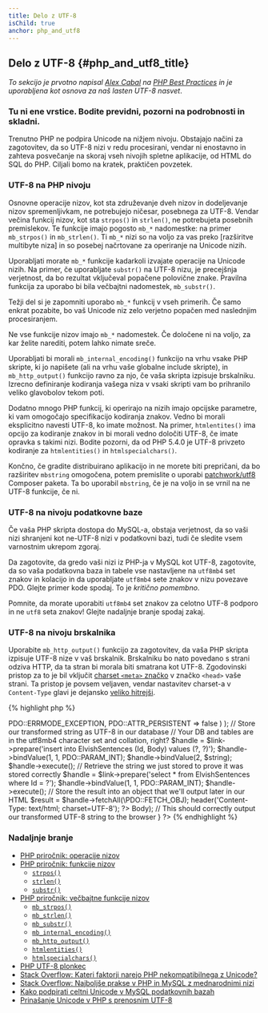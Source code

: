 ```yaml
---
title: Delo z UTF-8
isChild: true
anchor: php_and_utf8
---
```


## Delo z UTF-8 {#php_and_utf8_title}

_To sekcijo je prvotno napisal [Alex Cabal](https://alexcabal.com/) na
[PHP Best Practices](https://phpbestpractices.org/#utf-8) in je uporabljena kot osnova za naš lasten UTF-8 nasvet_.

### Tu ni ene vrstice. Bodite previdni, pozorni na podrobnosti in skladni.

Trenutno PHP ne podpira Unicode na nižjem nivoju. Obstajajo načini za zagotovitev, da so UTF-8 nizi v redu procesirani,
vendar ni enostavno in zahteva posvečanje na skoraj vseh nivojih spletne aplikacije, od HTML do SQL do PHP. Ciljali
bomo na kratek, praktičen povzetek.

### UTF-8 na PHP nivoju

Osnovne operacije nizov, kot sta združevanje dveh nizov in dodeljevanje nizov spremenljivkam, ne potrebujejo ničesar,
posebnega za UTF-8. Vendar večina funkcij nizov, kot sta `strpos()` in `strlen()`, ne potrebujeta posebnih premislekov. Te
funkcije imajo pogosto `mb_*` nadomestke: na primer `mb_strpos()` in `mb_strlen()`. Ti `mb_*` nizi so na voljo
za vas preko [razširitve multibyte niza] in so posebej načrtovane za operiranje na Unicode nizih.

Uporabljati morate `mb_*` funkcije kadarkoli izvajate operacije na Unicode nizih. Na primer, če uporabljate `substr()` na
UTF-8 nizu, je precejšnja verjetnost, da bo rezultat vključeval popačene polovične znake. Pravilna funkcija za uporabo
bi bila večbajtni nadomestek, `mb_substr()`.

Težji del si je zapomniti uporabo `mb_*` funkcij v vseh primerih. Če samo enkrat pozabite, bo vaš Unicode niz
zelo verjetno popačen med naslednjim procesiranjem.

Ne vse funkcije nizov imajo `mb_*` nadomestek. Če določene ni na voljo, za kar želite narediti, potem lahko nimate
sreče.

Uporabljati bi morali `mb_internal_encoding()` funkcijo na vrhu vsake PHP skripte, ki jo napišete (ali na
vrhu vaše globalne include skripte), in `mb_http_output()` funkcijo ravno za njo, če vaša skripta izpisuje
brskalniku. Izrecno definiranje kodiranja vašega niza v vsaki skripti vam bo prihranilo veliko glavobolov tekom
poti.

Dodatno mnogo PHP funkcij, ki operirajo na nizih imajo opcijske parametre, ki vam omogočajo specifikacijo kodiranja
znakov. Vedno bi morali eksplicitno navesti UTF-8, ko imate možnost. Na primer, `htmlentites()` ima
opcijo za kodiranje znakov in bi morali vedno določiti UTF-8, če imate opravka s takimi nizi. Bodite pozorni, da
od PHP 5.4.0 je UTF-8 privzeto kodiranje za `htmlentities()` in  `htmlspecialchars()`.

Končno, če gradite distribuirano aplikacijo in ne morete biti prepričani, da bo razširitev `mbstring`
omogočena, potem premislite o uporabi [patchwork/utf8] Composer paketa. Ta
bo uporabil `mbstring`, če je na voljo in se vrnil na ne UTF-8 funkcije, če ni.

[razširitve multybyte niza]: http://php.net/book.mbstring
[patchwork/utf8]: https://packagist.org/packages/patchwork/utf8

### UTF-8 na nivoju podatkovne baze

Če vaša PHP skripta dostopa do MySQL-a, obstaja verjetnost, da so vaši nizi shranjeni kot ne-UTF-8 nizi v podatkovni bazi,
tudi če sledite vsem varnostnim ukrepom zgoraj.

Da zagotovite, da gredo vaši nizi iz PHP-ja v MySQL kot UTF-8, zagotovite, da so vaša podatkovna baza in tabele vse nastavljene
na `utf8mb4` set znakov in kolacijo in da uporabljate `utf8mb4` sete znakov v nizu povezave PDO. Glejte
primer kode spodaj. To je _kritično pomembno_.

Pomnite, da morate uporabiti `utf8mb4` set znakov za celotno UTF-8 podporo in ne `utf8` seta znakov! Glejte
nadaljnje branje spodaj zakaj.

### UTF-8 na nivoju brskalnika

Uporabite `mb_http_output()` funkcijo za zagotovitev, da vaša PHP skripta izpisuje UTF-8 nize v vaš brskalnik.
Brskalniku bo nato povedano s strani odziva HTTP, da ta stran bi morala biti smatrana kot UTF-8. Zgodovinski pristop za to je bil vključit [charset `<meta>` značko](http://htmlpurifier.org/docs/enduser-utf8.html) v značko `<head>` vaše strani. Ta pristop je povsem veljaven, vendar nastavitev charset-a v `Content-Type` glavi je dejansko [veliko hitrejši](https://developers.google.com/speed/docs/best-practices/rendering#SpecifyCharsetEarly).

{% highlight php %}
<?php
// Tell PHP that we're using UTF-8 strings until the end of the script
mb_internal_encoding('UTF-8');
 
// Tell PHP that we'll be outputting UTF-8 to the browser
mb_http_output('UTF-8');
 
// Our UTF-8 test string
$string = 'Êl síla erin lû e-govaned vîn.';
 
// Transform the string in some way with a multibyte function
// Note how we cut the string at a non-Ascii character for demonstration purposes
$string = mb_substr($string, 0, 15);
 
// Connect to a database to store the transformed string
// See the PDO example in this document for more information
// Note the `set names utf8mb4` commmand!
$link = new PDO(
    'mysql:host=your-hostname;dbname=your-db;charset=utf8mb4',
    'your-username',
    'your-password',
    array(
        PDO::ATTR_ERRMODE => PDO::ERRMODE_EXCEPTION,
        PDO::ATTR_PERSISTENT => false
    )
);

// Store our transformed string as UTF-8 in our database
// Your DB and tables are in the utf8mb4 character set and collation, right?
$handle = $link->prepare('insert into ElvishSentences (Id, Body) values (?, ?)');
$handle->bindValue(1, 1, PDO::PARAM_INT);
$handle->bindValue(2, $string);
$handle->execute();
 
// Retrieve the string we just stored to prove it was stored correctly
$handle = $link->prepare('select * from ElvishSentences where Id = ?');
$handle->bindValue(1, 1, PDO::PARAM_INT);
$handle->execute();
 
// Store the result into an object that we'll output later in our HTML
$result = $handle->fetchAll(\PDO::FETCH_OBJ);

header('Content-Type: text/html; charset=UTF-8');
?><!doctype html>
<html>
    <head>
        <title>UTF-8 test page</title>
    </head>
    <body>
        <?php
        foreach($result as $row){
            print($row->Body);  // This should correctly output our transformed UTF-8 string to the browser
        }
        ?>
    </body>
</html>
{% endhighlight %}

### Nadaljnje branje

* [PHP priročnik: operacije nizov](http://php.net/language.operators.string)
* [PHP priročnik: funkcije nizov](http://php.net/ref.strings)
    * [`strpos()`](http://php.net/function.strpos)
    * [`strlen()`](http://php.net/function.strlen)
    * [`substr()`](http://php.net/function.substr)
* [PHP priročnik: večbajtne funkcije nizov](http://php.net/ref.mbstring)
    * [`mb_strpos()`](http://php.net/function.mb-strpos)
    * [`mb_strlen()`](http://php.net/function.mb-strlen)
    * [`mb_substr()`](http://php.net/function.mb-substr)
    * [`mb_internal_encoding()`](http://php.net/function.mb-internal-encoding)
    * [`mb_http_output()`](http://php.net/function.mb-http-output)
    * [`htmlentities()`](http://php.net/function.htmlentities)
    * [`htmlspecialchars()`](http://php.net/function.htmlspecialchars)
* [PHP UTF-8 plonkec](http://blog.loftdigital.com/blog/php-utf-8-cheatsheet)
* [Stack Overflow: Kateri faktorji narejo PHP nekompatibilnega z Unicode?](http://stackoverflow.com/questions/571694/what-factors-make-php-unicode-incompatible)
* [Stack Overflow: Najboljše prakse v PHP in MySQL z mednarodnimi nizi](http://stackoverflow.com/questions/140728/best-practices-in-php-and-mysql-with-international-strings)
* [Kako podpirati celtni Unicode v MySQL podatkovnih bazah](http://mathiasbynens.be/notes/mysql-utf8mb4)
* [Prinašanje Unicode v PHP s prenosnim UTF-8](http://www.sitepoint.com/bringing-unicode-to-php-with-portable-utf8/)

